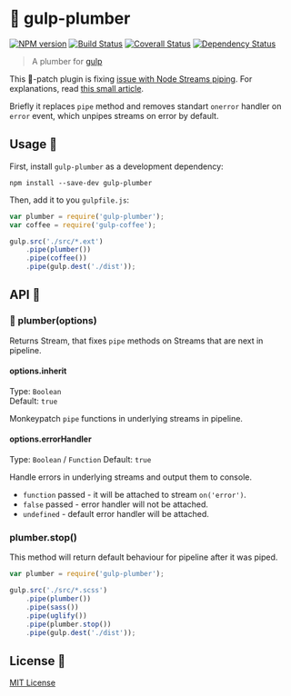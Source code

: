 # :monkey: gulp-plumber
[![NPM version][npm-image]][npm-url] [![Build Status][travis-image]][travis-url] [![Coverall Status][coverall-image]][coverall-url] [![Dependency Status][depstat-image]][depstat-url]

> A plumber for [gulp](https://github.com/wearefractal/gulp)



This :monkey:-patch plugin is fixing [issue with Node Streams piping](https://github.com/gulpjs/gulp/issues/91). For explanations, read [this small article](https://gist.github.com/floatdrop/8269868).

Briefly it replaces `pipe` method and removes standart `onerror` handler on `error` event, which unpipes streams on error by default.

## Usage :monkey:

First, install `gulp-plumber` as a development dependency:

```shell
npm install --save-dev gulp-plumber
```

Then, add it to you `gulpfile.js`:

```javascript
var plumber = require('gulp-plumber');
var coffee = require('gulp-coffee');

gulp.src('./src/*.ext')
	.pipe(plumber())
	.pipe(coffee())
	.pipe(gulp.dest('./dist'));
```

## API :monkey:

### :monkey: plumber(options)

Returns Stream, that fixes `pipe` methods on Streams that are next in pipeline.

#### options.inherit
Type: `Boolean`  
Default: `true`

Monkeypatch `pipe` functions in underlying streams in pipeline.

#### options.errorHandler
Type: `Boolean` / `Function`
Default: `true`

Handle errors in underlying streams and output them to console.
 * `function` passed - it will be attached to stream `on('error')`.
 * `false` passed - error handler will not be attached.
 * `undefined` - default error handler will be attached.

### plumber.stop()

This method will return default behaviour for pipeline after it was piped.

```javascript
var plumber = require('gulp-plumber');

gulp.src('./src/*.scss')
    .pipe(plumber())
    .pipe(sass())
    .pipe(uglify())
    .pipe(plumber.stop())
    .pipe(gulp.dest('./dist'));
```

## License :monkey:

[MIT License](http://en.wikipedia.org/wiki/MIT_License)

[npm-url]: https://npmjs.org/package/gulp-plumber
[npm-image]: https://badge.fury.io/js/gulp-plumber.png

[travis-url]: http://travis-ci.org/floatdrop/gulp-plumber
[travis-image]: https://secure.travis-ci.org/floatdrop/gulp-plumber.png?branch=master

[coverall-url]: https://coveralls.io/r/floatdrop/gulp-plumber
[coverall-image]: https://coveralls.io/repos/floatdrop/gulp-plumber/badge.png

[depstat-url]: https://david-dm.org/floatdrop/gulp-plumber
[depstat-image]: https://david-dm.org/floatdrop/gulp-plumber.png?theme=shields.io
